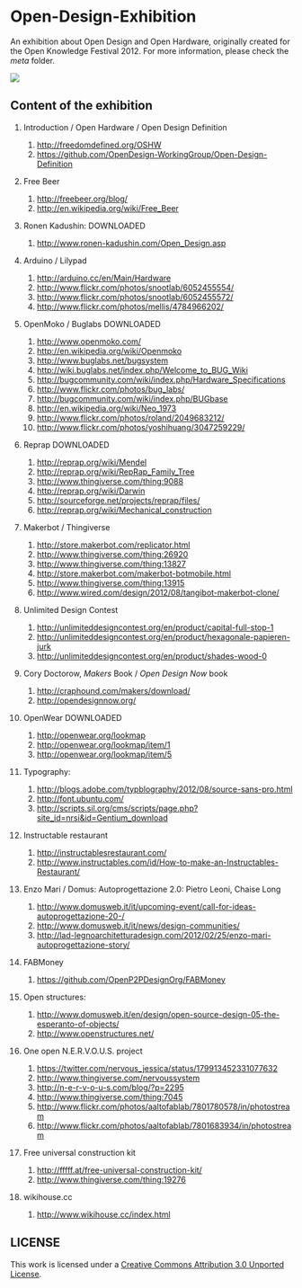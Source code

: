 Open-Design-Exhibition
======================

An exhibition about Open Design and Open Hardware, originally created for the Open Knowledge Festival 2012. For more information, please check the *meta* folder.

<img src="https://raw.github.com/openp2pdesign/Open-Design-Exhibition/master/meta/open.design_definition_storyboard.png">


Content of the exhibition
-------------------------

1. Introduction / Open Hardware / Open Design Definition
	1. http://freedomdefined.org/OSHW
	2. https://github.com/OpenDesign-WorkingGroup/Open-Design-Definition
2. Free Beer
	1. http://freebeer.org/blog/
	2. http://en.wikipedia.org/wiki/Free_Beer
3. Ronen Kadushin: DOWNLOADED
	1. http://www.ronen-kadushin.com/Open_Design.asp
4. Arduino / Lilypad
	1. http://arduino.cc/en/Main/Hardware
	2. http://www.flickr.com/photos/snootlab/6052455554/
	3. http://www.flickr.com/photos/snootlab/6052455572/
	4. http://www.flickr.com/photos/mellis/4784966202/
	
5. OpenMoko / Buglabs DOWNLOADED
	1. http://www.openmoko.com/
	2. http://en.wikipedia.org/wiki/Openmoko
	3. http://www.buglabs.net/bugsystem
	4. http://wiki.buglabs.net/index.php/Welcome_to_BUG_Wiki
	5. http://bugcommunity.com/wiki/index.php/Hardware_Specifications
	6. http://www.flickr.com/photos/bug_labs/
	7. http://bugcommunity.com/wiki/index.php/BUGbase
	8. http://en.wikipedia.org/wiki/Neo_1973
	9. http://www.flickr.com/photos/roland/2049683212/
	10. http://www.flickr.com/photos/yoshihuang/3047259229/
6. Reprap DOWNLOADED
	1. http://reprap.org/wiki/Mendel
	2. http://reprap.org/wiki/RepRap_Family_Tree
	3. http://www.thingiverse.com/thing:9088
	4. http://reprap.org/wiki/Darwin
	5. http://sourceforge.net/projects/reprap/files/
	6. http://reprap.org/wiki/Mechanical_construction
7. Makerbot / Thingiverse 
	1. http://store.makerbot.com/replicator.html
	2. http://www.thingiverse.com/thing:26920 
	3. http://www.thingiverse.com/thing:13827 
	4. http://store.makerbot.com/makerbot-botmobile.html 
	5. http://www.thingiverse.com/thing:13915
	6. http://www.wired.com/design/2012/08/tangibot-makerbot-clone/
8. Unlimited Design Contest
	1. http://unlimiteddesigncontest.org/en/product/capital-full-stop-1
	2. http://unlimiteddesigncontest.org/en/product/hexagonale-papieren-jurk
	3. http://unlimiteddesigncontest.org/en/product/shades-wood-0
9. Cory Doctorow, *Makers* Book / *Open Design Now* book
	1. http://craphound.com/makers/download/
	2. http://opendesignnow.org/
10. OpenWear DOWNLOADED
	1. http://openwear.org/lookmap
	2. http://openwear.org/lookmap/item/1
	3. http://openwear.org/lookmap/item/5
11. Typography: 
	1. http://blogs.adobe.com/typblography/2012/08/source-sans-pro.html
	2. http://font.ubuntu.com/
	3. http://scripts.sil.org/cms/scripts/page.php?site_id=nrsi&id=Gentium_download
12. Instructable restaurant
	1. http://instructablesrestaurant.com/
	2. http://www.instructables.com/id/How-to-make-an-Instructables-Restaurant/
13. Enzo Mari / Domus: Autoprogettazione 2.0: Pietro Leoni, Chaise Long
	1. http://www.domusweb.it/it/upcoming-event/call-for-ideas-autoprogettazione-20-/
	2. http://www.domusweb.it/it/news/design-communities/
	3. http://lad-legnoarchitetturadesign.com/2012/02/25/enzo-mari-autoprogettazione-story/
14. FABMoney
	1. https://github.com/OpenP2PDesignOrg/FABMoney
15. Open structures:
	1. http://www.domusweb.it/en/design/open-source-design-05-the-esperanto-of-objects/
	2. http://www.openstructures.net/
16. One open N.E.R.V.O.U.S. project
	1. https://twitter.com/nervous_jessica/status/179913452331077632
	2. http://www.thingiverse.com/nervoussystem
	3. http://n-e-r-v-o-u-s.com/blog/?p=2295
	4. http://www.thingiverse.com/thing:7045
	5. http://www.flickr.com/photos/aaltofablab/7801780578/in/photostream
	6. http://www.flickr.com/photos/aaltofablab/7801683934/in/photostream
17. Free universal construction kit 
	1. http://fffff.at/free-universal-construction-kit/
	2. http://www.thingiverse.com/thing:19276
18. wikihouse.cc 
	1. http://www.wikihouse.cc/index.html
	
	
LICENSE
-------

This work is licensed under a [Creative Commons Attribution 3.0 Unported License](http://creativecommons.org/licenses/by/3.0/deed.en_US).
